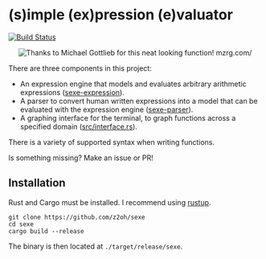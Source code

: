 # (s)imple (ex)pression (e)valuator
[![Build Status](https://travis-ci.org/z2oh/sexe.svg?branch=master)](https://travis-ci.org/z2oh/sexe)

<center>
    <img src="demo.png" alt="Thanks to Michael Gottlieb for this neat looking function! mzrg.com/">
</center>

There are three components in this project:

- An expression engine that models and evaluates arbitrary arithmetic expressions ([sexe-expression](sexe-expression)).
- A parser to convert human written expressions into a model that can be evaluated with the expression engine ([sexe-parser](sexe-parser)).
- A graphing interface for the terminal, to graph functions across a specified domain ([src/interface.rs](src/interface.rs)).

There is a variety of supported syntax when writing functions. 

Is something missing? Make an issue or PR!

## Installation

Rust and Cargo must be installed. I recommend using [rustup](https://rustup.rs/).

```
git clone https://github.com/z2oh/sexe
cd sexe
cargo build --release
```

The binary is then located at `./target/release/sexe`.
